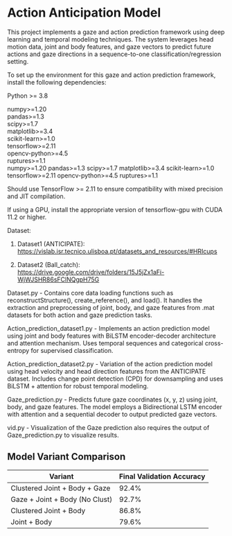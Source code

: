 # Action Anticipation Model

This project implements a gaze and action prediction framework using deep learning and temporal modeling techniques. The system leverages head motion data, joint and body features, and gaze vectors to predict future actions and gaze directions in a sequence-to-one classification/regression setting.


To set up the environment for this gaze and action prediction framework, install the following dependencies:


Python >= 3.8


numpy>=1.20        
pandas>=1.3       
scipy>=1.7     
matplotlib>=3.4   
scikit-learn>=1.0  
tensorflow>=2.11  
opencv-python>=4.5  
ruptures>=1.1   
numpy>=1.20
pandas>=1.3
scipy>=1.7
matplotlib>=3.4
scikit-learn>=1.0
tensorflow>=2.11
opencv-python>=4.5
ruptures>=1.1



Should use TensorFlow >= 2.11 to ensure compatibility with mixed precision and JIT compilation.

If using a GPU, install the appropriate version of tensorflow-gpu with CUDA 11.2 or higher.

Dataset:

1. Dataset1 (ANTICIPATE): https://vislab.isr.tecnico.ulisboa.pt/datasets_and_resources/#HRIcups

2. Dataset2 (Ball_catch): https://drive.google.com/drive/folders/15J5jZx1aFi-WjWJSHR86sFClNQgpH75G

Dataset.py - Contains core data loading functions such as reconstructStructure(), create_reference(), and load(). It handles the extraction and preprocessing of joint, body, and gaze features from .mat datasets for both action and gaze prediction tasks.


Action_prediction_dataset1.py - Implements an action prediction model using joint and body features with BiLSTM encoder-decoder architecture and attention mechanism. Uses temporal sequences and categorical cross-entropy for supervised classification.

Action_prediction_dataset2.py - Variation of the action prediction model using head velocity and head direction features from the ANTICIPATE dataset. Includes change point detection (CPD) for downsampling and uses BiLSTM + attention for robust temporal modeling.

Gaze_prediction.py - 	Predicts future gaze coordinates (x, y, z) using joint, body, and gaze features. The model employs a Bidirectional LSTM encoder with attention and a sequential decoder to output predicted gaze vectors.

vid.py - Visualization of the Gaze prediction also requires the output of Gaze_prediction.py to visualize results.


## Model Variant Comparison

| Variant                        | Final Validation Accuracy |
|-------------------------------|----------------------------|
| Clustered Joint + Body + Gaze | 92.4%                      |
| Gaze + Joint + Body (No Clust)| 92.7%                      |
| Clustered Joint + Body        | 86.8%                      |
| Joint + Body                  | 79.6%                      |

